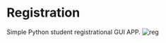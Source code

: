# Registration
Simple Python student registrational GUI APP.
![reg](https://user-images.githubusercontent.com/93029696/138549746-1137e716-cac7-4aca-bae6-e0370c66eb98.jpg)
